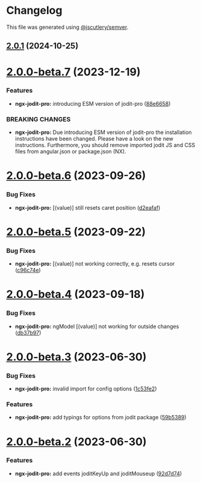 # Changelog

This file was generated using [@jscutlery/semver](https://github.com/jscutlery/semver).

## [2.0.1](https://github.com/julianpoemp/ngx-jodit/compare/ngx-jodit-pro-2.0.0...ngx-jodit-pro-2.0.1) (2024-10-25)



# [2.0.0-beta.7](https://github.com/julianpoemp/ngx-jodit/compare/ngx-jodit-pro-2.0.0-beta.6...ngx-jodit-pro-2.0.0-beta.7) (2023-12-19)


### Features

* **ngx-jodit-pro:** introducing ESM version of jodit-pro ([88e6658](https://github.com/julianpoemp/ngx-jodit/commit/88e66586a390704d0540e2dfccd8712607f808c4))


### BREAKING CHANGES

* **ngx-jodit-pro:** Due introducing ESM version of jodit-pro the installation instructions have been
changed. Please have a look on the new instructions. Furthermore, you should remove imported jodit
JS and CSS files from angular.json or package.json (NX).



# [2.0.0-beta.6](https://github.com/julianpoemp/ngx-jodit/compare/ngx-jodit-pro-2.0.0-beta.5...ngx-jodit-pro-2.0.0-beta.6) (2023-09-26)


### Bug Fixes

* **ngx-jodit-pro:** [(value)] still resets caret position ([d2eafaf](https://github.com/julianpoemp/ngx-jodit/commit/d2eafaf1a3fcf36bff530c13f27c71ddf30a6453))



# [2.0.0-beta.5](https://github.com/julianpoemp/ngx-jodit/compare/ngx-jodit-pro-2.0.0-beta.4...ngx-jodit-pro-2.0.0-beta.5) (2023-09-22)


### Bug Fixes

* **ngx-jodit-pro:** [(value)] not working correctly, e.g. resets cursor ([c96c74e](https://github.com/julianpoemp/ngx-jodit/commit/c96c74e76eb0bef995d94b097d1db2ea533c33aa))



# [2.0.0-beta.4](https://github.com/julianpoemp/ngx-jodit/compare/ngx-jodit-pro-2.0.0-beta.3...ngx-jodit-pro-2.0.0-beta.4) (2023-09-18)


### Bug Fixes

* **ngx-jodit-pro:** ngModel [(value)] not working for outside changes ([db37b97](https://github.com/julianpoemp/ngx-jodit/commit/db37b977687f8ef12c3ea1afe14051734d7f1ecb))



# [2.0.0-beta.3](https://github.com/julianpoemp/ngx-jodit/compare/ngx-jodit-pro-2.0.0-beta.2...ngx-jodit-pro-2.0.0-beta.3) (2023-06-30)


### Bug Fixes

* **ngx-jodit-pro:** invalid import for config options ([1c53fe2](https://github.com/julianpoemp/ngx-jodit/commit/1c53fe2c6fb7a5bf6f5b7b55fdeeed83e0f85efd))


### Features

* **ngx-jodit-pro:** add typings for options from jodit package ([59b5389](https://github.com/julianpoemp/ngx-jodit/commit/59b53898ce6ac9a68b87b6a31067c20a6c51c3fc))


# [2.0.0-beta.2](https://github.com/julianpoemp/ngx-jodit/compare/ngx-jodit-pro-2.0.0-beta.1...ngx-jodit-pro-2.0.0-beta.2) (2023-06-30)


### Features

* **ngx-jodit-pro:** add events joditKeyUp and joditMouseup ([92d7d74](https://github.com/julianpoemp/ngx-jodit/commit/92d7d740de3e1cd9eb5e24ce2405c6d6106e751a))

